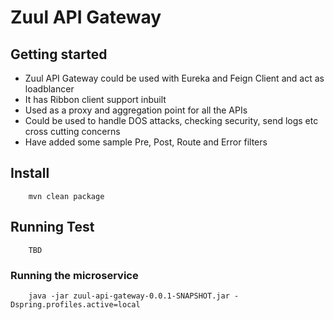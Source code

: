 # Zuul API Gateway


## Getting started
* Zuul API Gateway could be used with Eureka and Feign Client and act as loadblancer
* It has Ribbon client support inbuilt
* Used as a proxy and aggregation point for all the APIs
* Could be used to handle DOS attacks, checking security, send logs etc cross cutting concerns
* Have added some sample Pre, Post, Route and Error filters

## Install

```
	mvn clean package
```

## Running Test

```
	TBD
```

### Running the microservice

```
	java -jar zuul-api-gateway-0.0.1-SNAPSHOT.jar -Dspring.profiles.active=local
```
#
